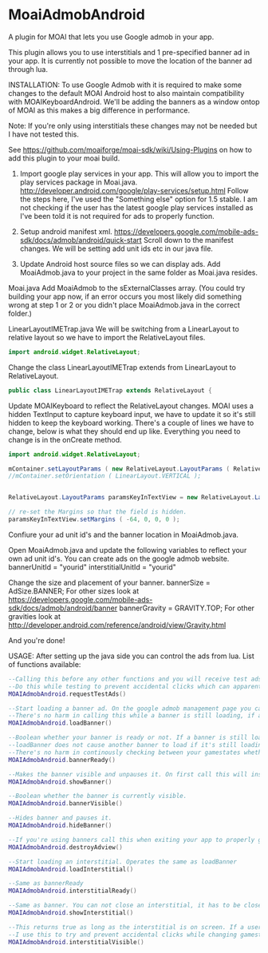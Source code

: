 # MoaiAdmobAndroid
A plugin for MOAI that lets you use Google admob in your app.

This plugin allows you to use interstitials and 1 pre-specified banner ad in your app. It is currently not possible to move the location of the banner ad through lua.

INSTALLATION:
To use Google Admob with it is required to make some changes to the default MOAI Android host to also maintain compatibility with MOAIKeyboardAndroid.
We'll be adding the banners as a window ontop of MOAI as this makes a big difference in performance. 

Note: If you're only using interstitials these changes may not be needed but I have not tested this.

See https://github.com/moaiforge/moai-sdk/wiki/Using-Plugins on how to add this plugin to your moai build.

1. Import google play services in your app. This will allow you to import the play services package in Moai.java.
http://developer.android.com/google/play-services/setup.html
Follow the steps here, I've used the "Something else" option for 1.5 stable. I am not checking if the user has the latest google play services installed as I've been told it is not required for ads to properly function.

2. Setup android manifest xml.
https://developers.google.com/mobile-ads-sdk/docs/admob/android/quick-start
Scroll down to the manifest changes. We will be setting add unit ids etc in our java file.


3. Update Android host source files so we can display ads.
Add MoaiAdmob.java to your project in the same folder as Moai.java resides.

Moai.java
Add MoaiAdmob to the sExternalClasses array.
(You could try building your app now, if an error occurs you most likely did something wrong at step 1 or 2 or you didn't place MoaiAdmob.java in the correct folder.)

LinearLayoutIMETrap.java
We will be switching from a LinearLayout to relative layout so we have to import the RelativeLayout files.
```java
import android.widget.RelativeLayout;
```

Change the class LinearLayoutIMETrap extends from LinearLayout to RelativeLayout.
```java
public class LinearLayoutIMETrap extends RelativeLayout {
```

Update MOAIKeyboard to reflect the RelativeLayout changes. MOAI uses a hidden TextInput to capture keyboard input, we have to update it so it's still hidden to keep the keyboard working.
There's a couple of lines we have to change, below is what they should end up like. Everything you need to change is in the onCreate method.
```java
import android.widget.RelativeLayout;

mContainer.setLayoutParams ( new RelativeLayout.LayoutParams ( RelativeLayout.LayoutParams.FILL_PARENT, RelativeLayout.LayoutParams.FILL_PARENT ));
//mContainer.setOrientation ( LinearLayout.VERTICAL );


RelativeLayout.LayoutParams paramsKeyInTextView = new RelativeLayout.LayoutParams ( 1,1 );

// re-set the Margins so that the field is hidden.
paramsKeyInTextView.setMargins ( -64, 0, 0, 0 );
```

Confiure your ad unit id's and the banner location in MoaiAdmob.java.

Open MoaiAdmob.java and update the following variables to reflect your own ad unit id's. You can create ads on the google admob website.
bannerUnitId = "yourid"
interstitialUnitId = "yourid"

Change the size and placement of your banner.
bannerSize = AdSize.BANNER; For other sizes look at https://developers.google.com/mobile-ads-sdk/docs/admob/android/banner
bannerGravity = GRAVITY.TOP; For other gravities look at http://developer.android.com/reference/android/view/Gravity.html

And you're done!

USAGE:
After setting up the java side you can control the ads from lua.
List of functions available:

```lua
--Calling this before any other functions and you will receive test ads. 
--Do this while testing to prevent accidental clicks which can apparently result in account suspension.
MOAIAdmobAndroid.requestTestAds()

--Start loading a banner ad. On the google admob management page you can specify whether banners should auto refresh or not.
--There's no harm in calling this while a banner is still loading, if a banner is still loading this will do nothing instead.
MOAIAdmobAndroid.loadBanner()

--Boolean whether your banner is ready or not. If a banner is still loading this will return false. 
--loadBanner does not cause another banner to load if it's still loading a previous banner.
--There's no harm in continously checking between your gamestates whether an ad is ready and if not loading one.
MOAIAdmobAndroid.bannerReady()

--Makes the banner visible and unpauses it. On first call this will insert the window.
MOAIAdmobAndroid.showBanner()

--Boolean whether the banner is currently visible.
MOAIAdmobAndroid.bannerVisible()

--Hides banner and pauses it.
MOAIAdmobAndroid.hideBanner()

--If you're using banners call this when exiting your app to properly get rid of the banner adview without a window leaking.
MOAIAdmobAndroid.destroyAdview()

--Start loading an interstitial. Operates the same as loadBanner
MOAIAdmobAndroid.loadInterstitial()

--Same as bannerReady
MOAIAdmobAndroid.interstitialReady()

--Same as banner. You can not close an interstitial, it has to be closed by the user.
MOAIAdmobAndroid.showInterstitial()

--This returns true as long as the interstitial is on screen. If a user presses back button or closes the interstitial this will return false. 
--I use this to try and prevent accidental clicks while changing gamestates.
MOAIAdmobAndroid.interstitialVisible()
```
